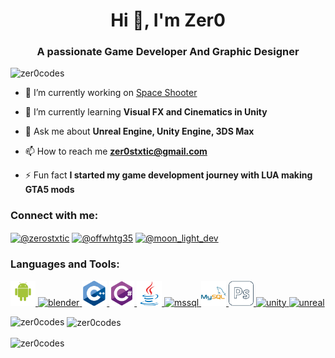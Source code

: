 <h1 align="center">Hi 👋, I'm Zer0</h1>
<h3 align="center">A passionate Game Developer And Graphic Designer</h3>

<p align="left"> <img src="https://komarev.com/ghpvc/?username=zer0codes&label=Profile%20views&color=0e75b6&style=flat" alt="zer0codes" /> </p>

- 🔭 I’m currently working on [Space Shooter](https://github.com/Zer0codes/Space-Shooter)

- 🌱 I’m currently learning **Visual FX and Cinematics in Unity**

- 💬 Ask me about **Unreal Engine, Unity Engine, 3DS Max**

- 📫 How to reach me **zer0stxtic@gmail.com**

- ⚡ Fun fact **I started my game development journey with LUA making GTA5 mods**

<h3 align="left">Connect with me:</h3>
<p align="left">
<a href="https://twitter.com/zerostxtic" target="blank"><img align="center" src="https://raw.githubusercontent.com/rahuldkjain/github-profile-readme-generator/master/src/images/icons/Social/twitter.svg" alt="@zerostxtic" height="30" width="40" /></a>
<a href="https://instagram.com/offwhtg35" target="blank"><img align="center" src="https://raw.githubusercontent.com/rahuldkjain/github-profile-readme-generator/master/src/images/icons/Social/instagram.svg" alt="@offwhtg35" height="30" width="40" /></a>
<a href="https://www.youtube.com/c/moon_light_dev" target="blank"><img align="center" src="https://raw.githubusercontent.com/rahuldkjain/github-profile-readme-generator/master/src/images/icons/Social/youtube.svg" alt="@moon_light_dev" height="30" width="40" /></a>
</p>

<h3 align="left">Languages and Tools:</h3>
<p align="left"> <a href="https://developer.android.com" target="_blank" rel="noreferrer"> <img src="https://raw.githubusercontent.com/devicons/devicon/master/icons/android/android-original-wordmark.svg" alt="android" width="40" height="40"/> </a> <a href="https://www.blender.org/" target="_blank" rel="noreferrer"> <img src="https://download.blender.org/branding/community/blender_community_badge_white.svg" alt="blender" width="40" height="40"/> </a> <a href="https://www.w3schools.com/cpp/" target="_blank" rel="noreferrer"> <img src="https://raw.githubusercontent.com/devicons/devicon/master/icons/cplusplus/cplusplus-original.svg" alt="cplusplus" width="40" height="40"/> </a> <a href="https://www.w3schools.com/cs/" target="_blank" rel="noreferrer"> <img src="https://raw.githubusercontent.com/devicons/devicon/master/icons/csharp/csharp-original.svg" alt="csharp" width="40" height="40"/> </a> <a href="https://www.java.com" target="_blank" rel="noreferrer"> <img src="https://raw.githubusercontent.com/devicons/devicon/master/icons/java/java-original.svg" alt="java" width="40" height="40"/> </a> <a href="https://www.microsoft.com/en-us/sql-server" target="_blank" rel="noreferrer"> <img src="https://www.svgrepo.com/show/303229/microsoft-sql-server-logo.svg" alt="mssql" width="40" height="40"/> </a> <a href="https://www.mysql.com/" target="_blank" rel="noreferrer"> <img src="https://raw.githubusercontent.com/devicons/devicon/master/icons/mysql/mysql-original-wordmark.svg" alt="mysql" width="40" height="40"/> </a> <a href="https://www.photoshop.com/en" target="_blank" rel="noreferrer"> <img src="https://raw.githubusercontent.com/devicons/devicon/master/icons/photoshop/photoshop-line.svg" alt="photoshop" width="40" height="40"/> </a> <a href="https://unity.com/" target="_blank" rel="noreferrer"> <img src="https://www.vectorlogo.zone/logos/unity3d/unity3d-icon.svg" alt="unity" width="40" height="40"/> </a> <a href="https://unrealengine.com/" target="_blank" rel="noreferrer"> <img src="https://raw.githubusercontent.com/kenangundogan/fontisto/036b7eca71aab1bef8e6a0518f7329f13ed62f6b/icons/svg/brand/unreal-engine.svg" alt="unreal" width="40" height="40"/> </a> </p>

<p><img align="left" src="https://github-readme-stats.vercel.app/api/top-langs?username=zer0codes&show_icons=true&locale=en&layout=compact" alt="zer0codes" /></p>

<p>&nbsp;<img align="center" src="https://github-readme-stats.vercel.app/api?username=zer0codes&show_icons=true&locale=en" alt="zer0codes" /></p>

<p><img align="center" src="https://github-readme-streak-stats.herokuapp.com/?user=zer0codes&" alt="zer0codes" /></p>
